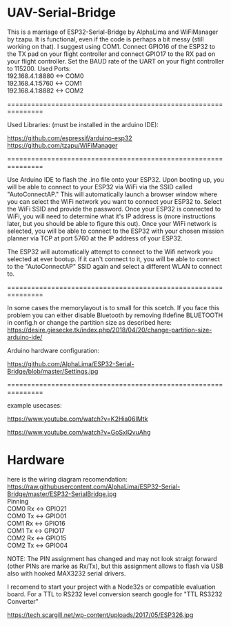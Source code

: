 # UAV-Serial-Bridge

This is a marriage of ESP32-Serial-Bridge by AlphaLima and WiFiManager by tzapu. It is functional, even if the code is perhaps a bit messy (still working on that). I suggest using COM1. Connect GPIO16 of the ESP32 to the TX pad on your flight controller and connect GPIO17 to the RX pad on your flight controller. Set the BAUD rate of the UART on your flight controller to 115200. 
Used Ports:                                                                                                          
192.168.4.1:8880  <-> COM0                                     
192.168.4.1:5760  <-> COM1                                     
192.168.4.1:8882  <-> COM2                                     

===============================================================

Used Libraries: (must be installed in the arduino IDE):

https://github.com/espressif/arduino-esp32
https://github.com/tzapu/WiFiManager


===============================================================

Use Arduino IDE to flash the .ino file onto your ESP32. Upon booting up, you will be able to connect to your ESP32 via WiFi via the SSID called "AutoConnectAP." This will automatically launch a browser window where you can select the WiFi network you want to connect your ESP32 to. Select the WiFi SSID and provide the password. Once your ESP32 is connected to WiFi, you will need to determine what it's IP address is (more instructions later, but you should be able to figure this out). Once your WiFi network is selected, you will be able to connect to the ESP32 with your chosen mission planner via TCP at port 5760 at the IP address of your ESP32.

The ESP32 will automatically attempt to connect to the Wifi network you selected at ever bootup. If it can't connect to it, you will be able to connect to the "AutoConnectAP" SSID again and select a different WLAN to connect to.

===============================================================

In some cases the memorylayout is to small for this scetch.
If you face this problem you can either disable Bluetooth by removing
#define BLUETOOTH
in config.h 
or change the partition size as described here:
https://desire.giesecke.tk/index.php/2018/04/20/change-partition-size-arduino-ide/

Arduino hardware configuration:

https://github.com/AlphaLima/ESP32-Serial-Bridge/blob/master/Settings.jpg

===============================================================

example usecases:

https://www.youtube.com/watch?v=K2Hia06IMtk

https://www.youtube.com/watch?v=GoSxlQvuAhg

# Hardware
here is the wiring diagram recomendation:
https://raw.githubusercontent.com/AlphaLima/ESP32-Serial-Bridge/master/ESP32-SerialBridge.jpg             
Pinning                                                                                     
COM0 Rx <-> GPIO21                                                                               
COM0 Tx <-> GPIO01                                                                                 
COM1 Rx <-> GPIO16                                                                               
COM1 Tx <-> GPIO17                                                                              
COM2 Rx <-> GPIO15                                                                               
COM2 Tx <-> GPIO04                                                                              

NOTE: The PIN assignment has changed and may not look straigt forward (other PINs are marke as Rx/Tx), but this assignment allows to flash via USB also with hooked MAX3232 serial drivers.

I recomend to start your project with a Node32s or compatible evaluation board. For a TTL to RS232 level conversion search google for "TTL RS3232 Converter"



https://tech.scargill.net/wp-content/uploads/2017/05/ESP326.jpg


